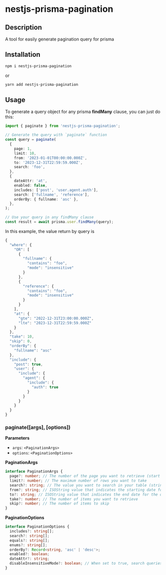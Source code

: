 # nestjs-prisma-pagination

## Description

A tool for easily generate pagination query for prisma

## Installation

```bash
npm i nestjs-prisma-pagination
```

or

```bash
yarn add nestjs-prisma-pagination
```

## Usage

To generate a query object for any prisma **findMany** clause, you can just do this:

```ts
import { paginate } from 'nestjs-prisma-pagination';

// Generate the query with `paginate` function
const query = paginate(
  {
    page: 1,
    limit: 10,
    from: '2023-01-01T00:00:00.000Z',
    to: '2023-12-31T22:59:59.000Z',
    search: 'foo',
  },
  {
    dateAttr: 'at',
    enabled: false,
    includes: ['post', 'user.agent.auth'],
    search: ['fullname', 'reference'],
    orderBy: { fullname: 'asc' },
  },
);

// Use your query in any findMany clause
const result = await prisma.user.findMany(query);
```

In this example, the value return by query is

```ts
{
  "where": {
    "OR": [
      {
        "fullname": {
          "contains": "foo",
          "mode": "insensitive"
        }
      },
      {
        "reference": {
          "contains": "foo",
          "mode": "insensitive"
        }
      }
    ],
    "at": {
      "gte": "2022-12-31T23:00:00.000Z",
      "lte": "2023-12-31T22:59:59.000Z"
    }
  },
  "take": 10,
  "skip": 0,
  "orderBy": {
    "fullname": "asc"
  },
  "include": {
    "post": true,
    "user": {
      "include": {
        "agent": {
          "include": {
            "auth": true
          }
        }
      }
    }
  }
}
```

### **paginate([args], [options])**

**Parameters**

- `args`: `<PaginationArgs>`
- `options`: `<PaginationOptions>`

**PaginationArgs**

```ts
interface PaginationArgs {
  page?: number; // The number of the page you want to retrieve (start counting with 1)
  limit?: number; // The maximum number of rows you want to take
  search?: string; // The value you want to search in your table (string | number | enum)
  from?: string; // ISOString value that indicates the starting date for the query
  to?: string; // ISOString value that indicates the end date for the query
  take?: number; // The number of items you want to retrieve
  skip?: number; // The number of items to skip
}
```

**PaginationOptions**

```ts
interface PaginationOptions {
  includes?: string[];
  search?: string[];
  equals?: string[];
  enums?: string[];
  orderBy?: Record<string, 'asc' | 'desc'>;
  enabled?: boolean;
  dateAttr?: string;
  disableInsensitiveMode?: boolean; // When set to true, search queries are in sensitive mode
}
```
